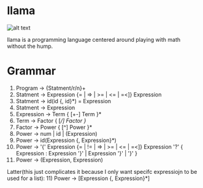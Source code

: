 # llama


![alt text](https://raw.githubusercontent.com/MasonJohnHawver42/llama/main/llama_logo.png)


llama is a programming language centered around playing with math without the hump.

# Grammar

1) Program -> {Statment/r/n}+
2) Statment -> Expression {= | => | >= | <= | =<]} Expression
3) Statment -> id(id {, id}*) = Expression
4) Statment -> Expression
5) Expression -> Term { [+-] Term }*
6) Term -> Factor { [*/] Factor }*
7) Factor -> Power { [^] Power }*
8) Power -> num | id | (Expression)
9) Power -> id(Expression {, Expression}*)
10) Power -> '{' Expression {= | != | => | >= | <= | =<]} Expression '?' { Expression : Expression '}' | Expression '}' | '}' }
11) Power -> (Expression, Expression)

Latter(this just complicates it because I only want specifc expressiojn to be used for a list):
11) Power -> [Expression {, Expression}*]
